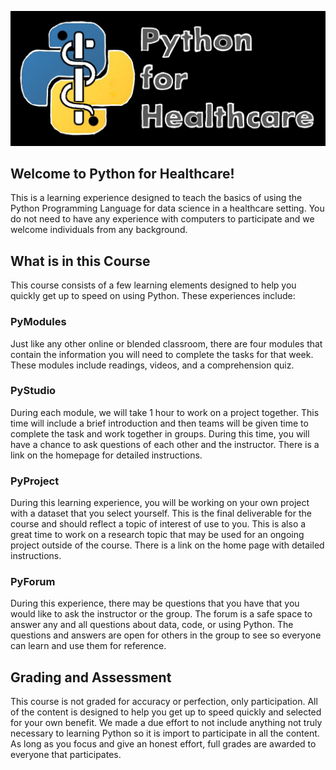 ![](_fig/labeled.jpg)

## Welcome to Python for Healthcare!
This is a learning experience designed to teach the basics of using the Python Programming Language for data science in a healthcare setting. You do not need to have any experience with computers to participate and we welcome individuals from any background.

## What is in this Course
This course consists of a few learning elements designed to help you quickly get up to speed on using Python. These experiences include:

### PyModules 
Just like any other online or blended classroom, there are four modules that contain the information you will need to complete the tasks for that week. These modules include readings, videos, and a comprehension quiz. 

### PyStudio
During each module, we will take 1 hour to work on a project together. This time will include a brief introduction and then teams will be given time to complete the task and work together in groups. During this time, you will have a chance to ask questions of each other and the instructor. There is a link on the homepage for detailed instructions.

### PyProject
During this learning experience, you will be working on your own project with a dataset that you select yourself. This is the final deliverable for the course and should reflect a topic of interest of use to you. This is also a great time to work on a research topic that may be used for an ongoing project outside of the course. There is a link on the home page with detailed instructions. 

### PyForum
During this experience, there may be questions that you have that you would like to ask the instructor or the group. The forum is a safe space to answer any and all questions about data, code, or using Python. The questions and answers are open for others in the group to see so everyone can learn and use them for reference. 

## Grading and Assessment
This course is not graded for accuracy or perfection, only participation. All of the content is designed to help you get up to speed quickly and selected for your own benefit. We made a due effort to not include anything not truly necessary to learning Python so it is import to participate in all the content. As long as you focus and give an honest effort, full grades are awarded to everyone that participates. 